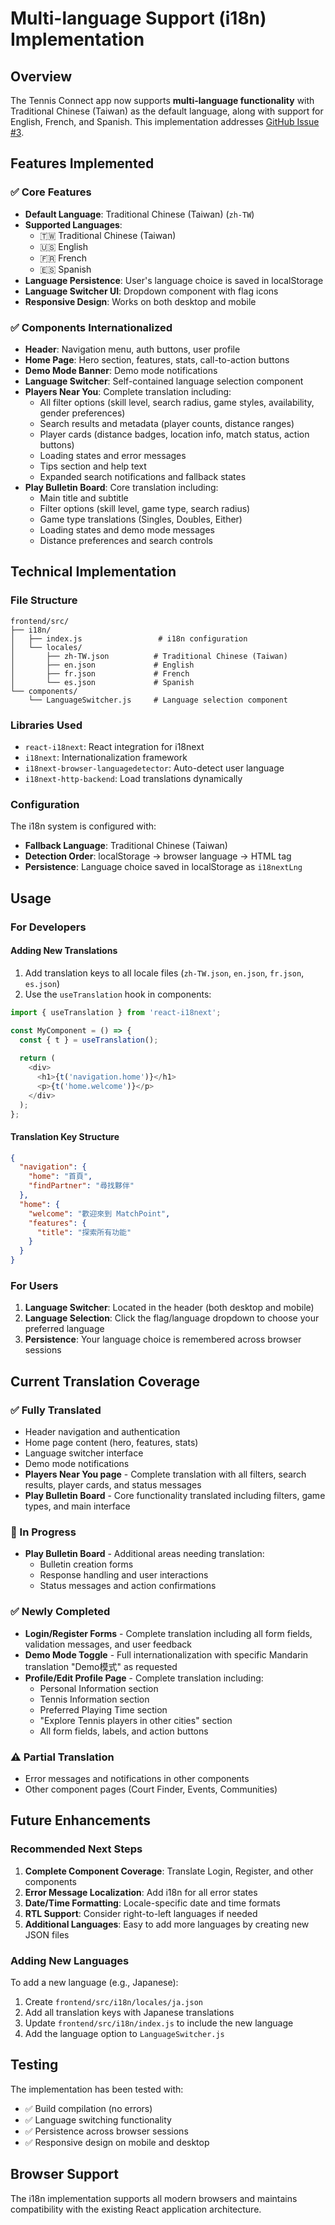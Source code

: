 # Multi-language Support (i18n) Implementation

## Overview

The Tennis Connect app now supports **multi-language functionality** with Traditional Chinese (Taiwan) as the default language, along with support for English, French, and Spanish. This implementation addresses [GitHub Issue #3](https://github.com/balamark/tennis-connect/issues/3).

## Features Implemented

### ✅ Core Features
- **Default Language**: Traditional Chinese (Taiwan) (`zh-TW`)
- **Supported Languages**: 
  - 🇹🇼 Traditional Chinese (Taiwan)
  - 🇺🇸 English
  - 🇫🇷 French  
  - 🇪🇸 Spanish
- **Language Persistence**: User's language choice is saved in localStorage
- **Language Switcher UI**: Dropdown component with flag icons
- **Responsive Design**: Works on both desktop and mobile

### ✅ Components Internationalized
- **Header**: Navigation menu, auth buttons, user profile
- **Home Page**: Hero section, features, stats, call-to-action buttons
- **Demo Mode Banner**: Demo mode notifications
- **Language Switcher**: Self-contained language selection component
- **Players Near You**: Complete translation including:
  - All filter options (skill level, search radius, game styles, availability, gender preferences)
  - Search results and metadata (player counts, distance ranges)
  - Player cards (distance badges, location info, match status, action buttons)
  - Loading states and error messages
  - Tips section and help text
  - Expanded search notifications and fallback states
- **Play Bulletin Board**: Core translation including:
  - Main title and subtitle
  - Filter options (skill level, game type, search radius)
  - Game type translations (Singles, Doubles, Either)
  - Loading states and demo mode messages
  - Distance preferences and search controls

## Technical Implementation

### File Structure
```
frontend/src/
├── i18n/
│   ├── index.js                 # i18n configuration
│   └── locales/
│       ├── zh-TW.json          # Traditional Chinese (Taiwan)
│       ├── en.json             # English
│       ├── fr.json             # French
│       └── es.json             # Spanish
└── components/
    └── LanguageSwitcher.js     # Language selection component
```

### Libraries Used
- `react-i18next`: React integration for i18next
- `i18next`: Internationalization framework
- `i18next-browser-languagedetector`: Auto-detect user language
- `i18next-http-backend`: Load translations dynamically

### Configuration
The i18n system is configured with:
- **Fallback Language**: Traditional Chinese (Taiwan)
- **Detection Order**: localStorage → browser language → HTML tag
- **Persistence**: Language choice saved in localStorage as `i18nextLng`

## Usage

### For Developers

#### Adding New Translations
1. Add translation keys to all locale files (`zh-TW.json`, `en.json`, `fr.json`, `es.json`)
2. Use the `useTranslation` hook in components:

```javascript
import { useTranslation } from 'react-i18next';

const MyComponent = () => {
  const { t } = useTranslation();
  
  return (
    <div>
      <h1>{t('navigation.home')}</h1>
      <p>{t('home.welcome')}</p>
    </div>
  );
};
```

#### Translation Key Structure
```json
{
  "navigation": {
    "home": "首頁",
    "findPartner": "尋找夥伴"
  },
  "home": {
    "welcome": "歡迎來到 MatchPoint",
    "features": {
      "title": "探索所有功能"
    }
  }
}
```

### For Users

1. **Language Switcher**: Located in the header (both desktop and mobile)
2. **Language Selection**: Click the flag/language dropdown to choose your preferred language
3. **Persistence**: Your language choice is remembered across browser sessions

## Current Translation Coverage

### ✅ Fully Translated
- Header navigation and authentication
- Home page content (hero, features, stats)
- Language switcher interface
- Demo mode notifications
- **Players Near You page** - Complete translation with all filters, search results, player cards, and status messages
- **Play Bulletin Board** - Core functionality translated including filters, game types, and main interface

### 🚧 In Progress  
- **Play Bulletin Board** - Additional areas needing translation:
  - Bulletin creation forms
  - Response handling and user interactions
  - Status messages and action confirmations

### ✅ Newly Completed
- **Login/Register Forms** - Complete translation including all form fields, validation messages, and user feedback
- **Demo Mode Toggle** - Full internationalization with specific Mandarin translation "Demo模式" as requested
- **Profile/Edit Profile Page** - Complete translation including:
  - Personal Information section
  - Tennis Information section  
  - Preferred Playing Time section
  - "Explore Tennis players in other cities" section
  - All form fields, labels, and action buttons

### ⚠️ Partial Translation
- Error messages and notifications in other components
- Other component pages (Court Finder, Events, Communities)

## Future Enhancements

### Recommended Next Steps
1. **Complete Component Coverage**: Translate Login, Register, and other components
2. **Error Message Localization**: Add i18n for all error states
3. **Date/Time Formatting**: Locale-specific date and time formats
4. **RTL Support**: Consider right-to-left languages if needed
5. **Additional Languages**: Easy to add more languages by creating new JSON files

### Adding New Languages
To add a new language (e.g., Japanese):
1. Create `frontend/src/i18n/locales/ja.json`
2. Add all translation keys with Japanese translations
3. Update `frontend/src/i18n/index.js` to include the new language
4. Add the language option to `LanguageSwitcher.js`

## Testing

The implementation has been tested with:
- ✅ Build compilation (no errors)
- ✅ Language switching functionality
- ✅ Persistence across browser sessions
- ✅ Responsive design on mobile and desktop

## Browser Support

The i18n implementation supports all modern browsers and maintains compatibility with the existing React application architecture. 